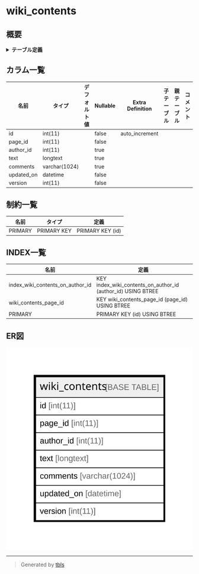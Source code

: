 # wiki_contents

## 概要

<details>
<summary><strong>テーブル定義</strong></summary>

```sql
CREATE TABLE `wiki_contents` (
  `id` int(11) NOT NULL AUTO_INCREMENT,
  `page_id` int(11) NOT NULL,
  `author_id` int(11) DEFAULT NULL,
  `text` longtext,
  `comments` varchar(1024) DEFAULT '',
  `updated_on` datetime NOT NULL,
  `version` int(11) NOT NULL,
  PRIMARY KEY (`id`),
  KEY `wiki_contents_page_id` (`page_id`),
  KEY `index_wiki_contents_on_author_id` (`author_id`)
) ENGINE=InnoDB DEFAULT CHARSET=utf8
```

</details>

## カラム一覧

| 名前         | タイプ           | デフォルト値       | Nullable | Extra Definition | 子テーブル      | 親テーブル      | コメント     |
| ---------- | ------------- | ------------ | -------- | ---------------- | ---------- | ---------- | -------- |
| id         | int(11)       |              | false    | auto_increment   |            |            |          |
| page_id    | int(11)       |              | false    |                  |            |            |          |
| author_id  | int(11)       |              | true     |                  |            |            |          |
| text       | longtext      |              | true     |                  |            |            |          |
| comments   | varchar(1024) |              | true     |                  |            |            |          |
| updated_on | datetime      |              | false    |                  |            |            |          |
| version    | int(11)       |              | false    |                  |            |            |          |

## 制約一覧

| 名前      | タイプ         | 定義               |
| ------- | ----------- | ---------------- |
| PRIMARY | PRIMARY KEY | PRIMARY KEY (id) |

## INDEX一覧

| 名前                               | 定義                                                           |
| -------------------------------- | ------------------------------------------------------------ |
| index_wiki_contents_on_author_id | KEY index_wiki_contents_on_author_id (author_id) USING BTREE |
| wiki_contents_page_id            | KEY wiki_contents_page_id (page_id) USING BTREE              |
| PRIMARY                          | PRIMARY KEY (id) USING BTREE                                 |

## ER図

![er](wiki_contents.svg)

---

> Generated by [tbls](https://github.com/k1LoW/tbls)
